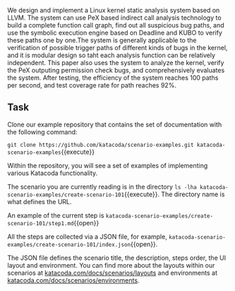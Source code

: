 We design and implement a Linux kernel static analysis system based on 
LLVM. The system can use PeX based indirect call analysis technology to build a 
complete function call graph, find out all suspicious bug paths, and use the symbolic 
execution engine based on Deadline and KUBO to verify these paths one by one.The 
system is generally applicable to the verification of possible trigger paths of different 
kinds of bugs in the kernel, and it is modular design so taht each analysis function can 
be relatively independent. This paper also uses the system to analyze the kernel, verify 
the PeX outputing permission check bugs, and comprehensively evaluates the system.
After testing, the efficiency of the system reaches 100 paths per second, and test 
coverage rate for path reaches 92%.

## Task

Clone our example repository that contains the set of documentation with the following command:

`git clone https://github.com/katacoda/scenario-examples.git katacoda-scenario-examples`{{execute}}

Within the repository, you will see a set of examples of implementing various Katacoda functionality.

The scenario you are currently reading is in the directory `ls -lha katacoda-scenario-examples/create-scenario-101`{{execute}}. The directory name is what defines the URL.

An example of the current step is `katacoda-scenario-examples/create-scenario-101/step1.md`{{open}}

All the steps are collected via a JSON file, for example, `katacoda-scenario-examples/create-scenario-101/index.json`{{open}}.

The JSON file defines the scenario title, the description, steps order, the UI layout and environment. You can find more about the layouts within our scenarios at [katacoda.com/docs/scenarios/layouts](https://katacoda.com/docs/scenarios/layouts) and environments at [katacoda.com/docs/scenarios/environments](https://katacoda.com/docs/scenarios/environments).
